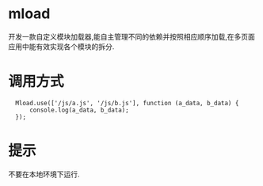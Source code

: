 # mload
开发一款自定义模块加载器,能自主管理不同的依赖并按照相应顺序加载,在多页面应用中能有效实现各个模块的拆分.

# 调用方式
```
  Mload.use(['/js/a.js', '/js/b.js'], function (a_data, b_data) {
      console.log(a_data, b_data);
  });
```
# 提示
不要在本地环境下运行.